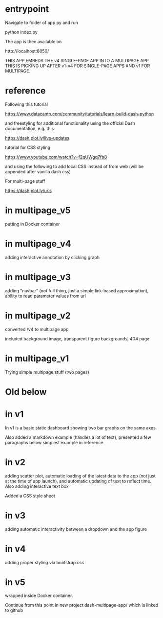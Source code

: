 # entrypoint
Navigate to folder of app.py and run

python index.py

The app is then available on

http://localhost:8050/

THIS APP EMBEDS THE v4 SINGLE-PAGE APP INTO A MULTIPAGE APP
THIS IS PICKING UP AFTER v1-v4 FOR SINGLE-PAGE APPS AND v1 FOR MULTIPAGE.

# reference
Following this tutorial

https://www.datacamp.com/community/tutorials/learn-build-dash-python

and freestyling for additional functionality using the official Dash documentation, e.g. this

https://dash.plot.ly/live-updates

tutorial for CSS styling

https://www.youtube.com/watch?v=f2qUWgq7fb8

and using the following to add local CSS instead of from web (will be appended after vanilla dash css)

For multi-page stuff

https://dash.plot.ly/urls

# in multipage_v5
putting in Docker container

# in multipage_v4
adding interactive annotation by clicking graph

# in multipage_v3

adding "navbar" (not full thing, just a simple link-based approximation), ability to read parameter values from url

# in multipage_v2

converted /v4 to multipage app

included background image, transparent figure backgrounds, 404 page

# in multipage_v1

Trying simple multipage stuff (two pages)

# Old below

# in v1
In v1 is a basic static dashboard showing two bar graphs on the same axes.

Also added a markdown example (handles a lot of text), presented a few paragraphs below simplest example in reference

# in v2
adding scatter plot, automatic loading of the latest data to the app (not just at the time of app launch), and automatic updating of text to reflect time. Also adding interactive text box

Added a CSS style sheet

# in v3
adding automatic interactivity between a dropdown and the app figure

# in v4
adding proper styling via bootstrap css

# in v5
wrapped inside Docker container. 

Continue from this point in new project dash-multipage-app/ which is linked to github
